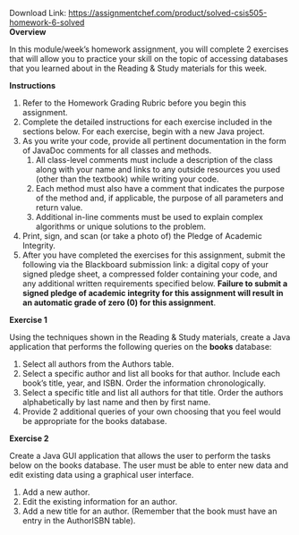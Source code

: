 Download Link: https://assignmentchef.com/product/solved-csis505-homework-6-solved
<br>
<strong>Overview</strong>

In this module/week’s homework assignment, you will complete 2 exercises that will allow you to practice your skill on the topic of accessing databases that you learned about in the Reading &amp; Study materials for this week.

<strong> </strong>

<strong>Instructions</strong>

<ol>

 <li>Refer to the Homework Grading Rubric before you begin this assignment.</li>

 <li>Complete the detailed instructions for each exercise included in the sections below. For each exercise, begin with a new Java project.</li>

 <li>As you write your code, provide all pertinent documentation in the form of JavaDoc comments for all classes and methods.

  <ol>

   <li>All class-level comments must include a description of the class along with your name and links to any outside resources you used (other than the textbook) while writing your code.</li>

   <li>Each method must also have a comment that indicates the purpose of the method and, if applicable, the purpose of all parameters and return value.</li>

   <li>Additional in-line comments must be used to explain complex algorithms or unique solutions to the problem.</li>

  </ol></li>

 <li>Print, sign, and scan (or take a photo of) the Pledge of Academic Integrity.</li>

 <li>After you have completed the exercises for this assignment, submit the following via the Blackboard submission link: a digital copy of your signed pledge sheet, a compressed folder containing your code, and any additional written requirements specified below. <strong>Failure to submit a signed pledge of academic integrity for this assignment will result in an automatic grade of zero (0) for this assignment</strong>.</li>

</ol>




<strong>Exercise 1</strong>

Using the techniques shown in the Reading &amp; Study materials, create a Java application that performs the following queries on the <strong>books</strong> database:

<ol>

 <li>Select all authors from the Authors table.</li>

 <li>Select a specific author and list all books for that author. Include each book’s title, year, and ISBN. Order the information chronologically.</li>

 <li>Select a specific title and list all authors for that title. Order the authors alphabetically by last name and then by first name.</li>

 <li>Provide 2 additional queries of your own choosing that you feel would be appropriate for the books database.</li>

</ol>

<strong> </strong>

<strong> </strong>

<strong> </strong>

<strong>Exercise 2</strong>

Create a Java GUI application that allows the user to perform the tasks below on the books database. The user must be able to enter new data and edit existing data using a graphical user interface.

<ol>

 <li>Add a new author.</li>

 <li>Edit the existing information for an author.</li>

 <li>Add a new title for an author. (Remember that the book must have an entry in the AuthorISBN table).</li>

</ol>

<strong> </strong>



